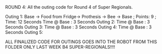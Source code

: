 ROUND 4:  All the outing code for Round 4 of Super Regionals.

Outing 1:  Base -> Food from Fridge-> Prothesis -> Bee -> Base  ; Points: 9 ; Time: 12 Seconds 
Time @ Base : 3 Seconds
Outing 2: 
Time @ Base : 3 Seconds
Outing 3:
Time @ Base : 3 Seconds
Outing 4:
Time @ Base : 3 Seconds
Outing 5:

ALL FINALIZED CODE FOR OUTINGS GOES INTO THE ROBOT FROM THIS FOLDER ONLY LAST WEEK B4 SUPER-REGIONALS!!!! 